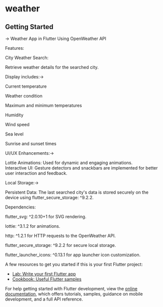 # weather 



## Getting Started

-> Weather App in Flutter Using OpenWeather API

Features:

City Weather Search:


Retrieve weather details for the searched city.
 
Display includes:->

Current temperature

Weather condition

Maximum and minimum temperatures

Humidity

Wind speed

Sea level

Sunrise and sunset times

UI/UX Enhancements:->

Lottie Animations: Used for dynamic and engaging animations.         
Interactive UI: Gesture detectors and snackbars are implemented for better user interaction and feedback.

Local Storage:->


Persistent Data: The last searched city's data is stored securely on the device using flutter_secure_storage: ^9.2.2.

Dependencies:

flutter_svg: ^2.0.10+1 for SVG rendering.

lottie: ^3.1.2 for animations.

http: ^1.2.1 for HTTP requests to the OpenWeather API.

flutter_secure_storage: ^9.2.2 for secure local storage.

flutter_launcher_icons: ^0.13.1 for app launcher icon customization.


A few resources to get you started if this is your first Flutter project:

- [Lab: Write your first Flutter app](https://docs.flutter.dev/get-started/codelab)
- [Cookbook: Useful Flutter samples](https://docs.flutter.dev/cookbook)

For help getting started with Flutter development, view the
[online documentation](https://docs.flutter.dev/), which offers tutorials,
samples, guidance on mobile development, and a full API reference.
